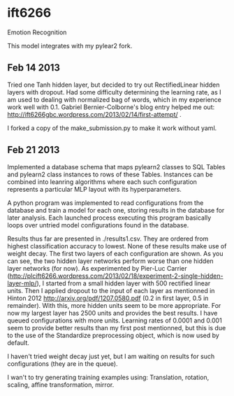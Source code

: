 ift6266
=======

Emotion Recognition

This model integrates with my pylear2 fork.

Feb 14 2013
-----------

Tried one Tanh hidden layer, but decided to try out RectifiedLinear hidden
layers with dropout. Had some difficulty determining the learning rate, as I
am used to dealing with normalized bag of words, which in my experience 
work well with 0.1. Gabriel Bernier-Colborne's blog entry helped me out:
http://ift6266gbc.wordpress.com/2013/02/14/first-attempt/ .

I forked a copy of the make_submission.py to make it work without yaml.

Feb 21 2013
-----------
Implemented a database schema that maps pylearn2 classes to SQL Tables and 
pylearn2 class instances to rows of these Tables. Instances can be combined
into leanring algorithms where each such configuration represents a 
particular MLP layout with its hyperparameters.

A python program was implemented to read configurations from the database
and train a model for each one, storing results in the database for later 
analysis. Each launched process executing this program basically loops over
untried model configurations found in the database.

Results thus far are presented in ./results1.csv. They are ordered from 
highest classification accuracy to lowest. None of these results make use
of weight decay. The first two layers of each configuration are shown. As
you can see, the two hidden layer networks perform worse than one hidden 
layer networks (for now). As experimented by Pier-Luc Carrier 
(http://plcift6266.wordpress.com/2013/02/18/experiment-2-single-hidden-layer-mlp/), 
I started from a small hidden layer with 500 rectified linear units. Then I 
applied dropout to the input of each layer as mentionned in Hinton 2012 
http://arxiv.org/pdf/1207.0580.pdf (0.2 in first layer, 0.5 in remainder).
With this, more hidden units seem to be more appropriate. For now my largest
layer has 2500 units and provides the best results. I have queued 
configurations with more units. Learning rates of 0.0001 and 0.001 seem to 
provide better results than my first post mentionned, but this is due to the
use of the Standardize preprocessing object, which is now used by default.

I haven't tried weight decay just yet, but I am waiting on results for such 
configurations (they are in the queue). 

I wan't to try generating training examples using: 
Translation, rotation, scaling, affine transformation, mirror. 